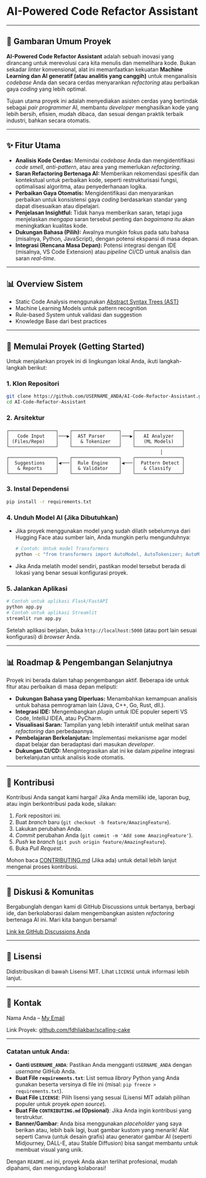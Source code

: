 # AI-Powered Code Refactor Assistant

-----

## 🚀 Gambaran Umum Proyek

**AI-Powered Code Refactor Assistant** adalah sebuah inovasi yang dirancang untuk merevolusi cara kita menulis dan memelihara kode. Bukan sekadar *linter* konvensional, alat ini memanfaatkan kekuatan **Machine Learning dan AI generatif (atau analitis yang canggih)** untuk menganalisis *codebase* Anda dan secara cerdas menyarankan *refactoring* atau perbaikan gaya *coding* yang lebih optimal.

Tujuan utama proyek ini adalah menyediakan asisten cerdas yang bertindak sebagai *pair programmer* AI, membantu *developer* menghasilkan kode yang lebih bersih, efisien, mudah dibaca, dan sesuai dengan praktik terbaik industri, bahkan secara otomatis.

-----

## ✨ Fitur Utama

  * **Analisis Kode Cerdas:** Memindai *codebase* Anda dan mengidentifikasi *code smell*, *anti-pattern*, atau area yang memerlukan *refactoring*.
  * **Saran Refactoring Bertenaga AI:** Memberikan rekomendasi spesifik dan kontekstual untuk perbaikan kode, seperti restrukturisasi fungsi, optimalisasi algoritma, atau penyederhanaan logika.
  * **Perbaikan Gaya Otomatis:** Mengidentifikasi dan menyarankan perbaikan untuk konsistensi gaya *coding* berdasarkan standar yang dapat disesuaikan atau dipelajari.
  * **Penjelasan Insightful:** Tidak hanya memberikan saran, tetapi juga menjelaskan *mengapa* saran tersebut penting dan *bagaimana* itu akan meningkatkan kualitas kode.
  * **Dukungan Bahasa (Pilih):** Awalnya mungkin fokus pada satu bahasa (misalnya, Python, JavaScript), dengan potensi ekspansi di masa depan.
  * **Integrasi (Rencana Masa Depan):** Potensi integrasi dengan IDE (misalnya, VS Code Extension) atau *pipeline* CI/CD untuk analisis dan saran *real-time*.

-----

## 📊 Overview Sistem
- Static Code Analysis menggunakan <a href="https://en.wikipedia.org/wiki/Abstract_syntax_tree">Abstract Syntax Trees (AST)</a>
- Machine Learning Models untuk pattern recognition
- Rule-based System untuk validasi dan suggestion
- Knowledge Base dari best practices

-----

## 🚀 Memulai Proyek (Getting Started)

Untuk menjalankan proyek ini di lingkungan lokal Anda, ikuti langkah-langkah berikut:

### 1\. **Klon Repositori**

```bash
git clone https://github.com/USERNAME_ANDA/AI-Code-Refactor-Assistant.git
cd AI-Code-Refactor-Assistant
```

### 2\. Arsitektur

```
┌─────────────────┐    ┌─────────────────┐    ┌─────────────────┐
│   Code Input    │───▶│  AST Parser     │───▶│   AI Analyzer   │
│ (Files/Repo)    │    │   & Tokenizer   │    │   (ML Models)   │
└─────────────────┘    └─────────────────┘    └─────────────────┘
                                                        │
┌─────────────────┐    ┌─────────────────┐    ┌─────────────────┐
│  Suggestions    │◀───│  Rule Engine    │◀───│  Pattern Detect │
│   & Reports     │    │  & Validator    │    │   & Classify    │
└─────────────────┘    └─────────────────┘    └─────────────────┘
```

### 3\. **Instal Dependensi**

```bash
pip install -r requirements.txt
```

### 4\. **Unduh Model AI (Jika Dibutuhkan)**

  * Jika proyek menggunakan model yang sudah dilatih sebelumnya dari Hugging Face atau sumber lain, Anda mungkin perlu mengunduhnya:
    ```bash
    # Contoh: Untuk model Transformers
    python -c "from transformers import AutoModel, AutoTokenizer; AutoModel.from_pretrained('MODEL_NAME'); AutoTokenizer.from_pretrained('MODEL_NAME')"
    ```
  * Jika Anda melatih model sendiri, pastikan model tersebut berada di lokasi yang benar sesuai konfigurasi proyek.

### 5\. **Jalankan Aplikasi**

```bash
# Contoh untuk aplikasi Flask/FastAPI
python app.py
# Contoh untuk aplikasi Streamlit
streamlit run app.py
```

Setelah aplikasi berjalan, buka `http://localhost:5000` (atau port lain sesuai konfigurasi) di *browser* Anda.

-----

## 📊 Roadmap & Pengembangan Selanjutnya

Proyek ini berada dalam tahap pengembangan aktif. Beberapa ide untuk fitur atau perbaikan di masa depan meliputi:

  * **Dukungan Bahasa yang Diperluas:** Menambahkan kemampuan analisis untuk bahasa pemrograman lain (Java, C++, Go, Rust, dll.).
  * **Integrasi IDE:** Mengembangkan *plugin* untuk IDE populer seperti VS Code, IntelliJ IDEA, atau PyCharm.
  * **Visualisasi Saran:** Tampilan yang lebih interaktif untuk melihat saran *refactoring* dan perbedaannya.
  * **Pembelajaran Berkelanjutan:** Implementasi mekanisme agar model dapat belajar dan beradaptasi dari masukan *developer*.
  * **Dukungan CI/CD:** Mengintegrasikan alat ini ke dalam *pipeline* integrasi berkelanjutan untuk analisis kode otomatis.

-----

## 🤝 Kontribusi

Kontribusi Anda sangat kami hargai\! Jika Anda memiliki ide, laporan *bug*, atau ingin berkontribusi pada kode, silakan:

1.  *Fork* repositori ini.
2.  Buat *branch* baru (`git checkout -b feature/AmazingFeature`).
3.  Lakukan perubahan Anda.
4.  *Commit* perubahan Anda (`git commit -m 'Add some AmazingFeature'`).
5.  *Push* ke *branch* (`git push origin feature/AmazingFeature`).
6.  Buka *Pull Request*.

Mohon baca [CONTRIBUTING.md](https://www.google.com/search?q=CONTRIBUTING.md) (Jika ada) untuk detail lebih lanjut mengenai proses kontribusi.

-----

## 💬 Diskusi & Komunitas

Bergabunglah dengan kami di GitHub Discussions untuk bertanya, berbagi ide, dan berkolaborasi dalam mengembangkan asisten *refactoring* bertenaga AI ini. Mari kita bangun bersama\!

[Link ke GitHub Discussions Anda](https://www.google.com/search?q=https://github.com/USERNAME_ANDA/AI-Code-Refactor-Assistant/discussions)

-----

## 📜 Lisensi

Didistribusikan di bawah Lisensi MIT. Lihat `LICENSE` untuk informasi lebih lanjut.

-----

## 📧 Kontak

Nama Anda – [My Email](mailto:fadhliakbar125@gmail.com)

Link Proyek: [github.com/fdhliakbar/scalling-cake](https://github.com/fdhliakbar/scalling-cake)

-----

### Catatan untuk Anda:

  * **Ganti `USERNAME_ANDA`**: Pastikan Anda mengganti `USERNAME_ANDA` dengan *username* GitHub Anda.
  * **Buat File `requirements.txt`**: List semua *library* Python yang Anda gunakan beserta versinya di file ini (misal: `pip freeze > requirements.txt`).
  * **Buat File `LICENSE`**: Pilih lisensi yang sesuai (Lisensi MIT adalah pilihan populer untuk proyek *open source*).
  * **Buat File `CONTRIBUTING.md` (Opsional)**: Jika Anda ingin kontribusi yang terstruktur.
  * **Banner/Gambar**: Anda bisa menggunakan *placeholder* yang saya berikan atau, lebih baik lagi, buat gambar kustom yang menarik\! Alat seperti Canva (untuk desain grafis) atau generator gambar AI (seperti Midjourney, DALL-E, atau Stable Diffusion) bisa sangat membantu untuk membuat visual yang unik.

Dengan `README.md` ini, proyek Anda akan terlihat profesional, mudah dipahami, dan mengundang kolaborasi\!